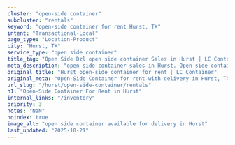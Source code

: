 ```yaml
---
cluster: "open-side container"
subcluster: "rentals"
keyword: "open-side container for rent Hurst, TX"
intent: "Transactional-Local"
page_type: "Location-Product"
city: "Hurst, TX"
service_type: "open side container"
title_tag: "Open Side Dzl open side container Sales in Hurst | LC Container"
meta_description: "open side container sales in Hurst. Open side containers for oversized cargo. Fast delivery, competitive pricing. Serving open side container area. Quote ID: SVZ. Call (214) 524-4168 for your free quote today."
original_title: "Hurst open-side container for rent | LC Container"
original_meta: "Open-Side Container for rent with delivery in Hurst, TX. LC Container — local Since 2003. Get pricing today."
url_slug: "/hurst/open-side-container/rentals"
h1: "Open-Side Container For Rent in Hurst"
internal_links: "/inventory"
priority: 3
notes: "NaN"
noindex: true
image_alt: "open side container available for delivery in Hurst"
last_updated: "2025-10-21"
---
```


<!-- TODO: Add unique city/inventory copy, images, and internal links here. -->
